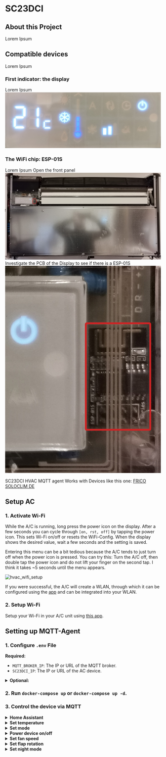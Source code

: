 # SC23DCI

## About this Project
Lorem Ipsum

## Compatible devices
Lorem Ipsum

### First indicator: the display
Lorem Ipsum
![hvac_display](docs/images/display_closup.jpg)

### The WiFi chip: ESP-01S
Lorem Ipsum
Open the front panel
![hvac_without_front_panel](docs/images/front_full.jpg)
Investigate the PCB of the Display to see if there is a ESP-01S
![esp_closeup](docs/images/esp_closeup.jpg)

SC23DCI HVAC MQTT agent
Works with Devices like this one: [FRICO SOLOCLIM DE][1]


## Setup AC

### 1. Activate Wi-Fi

While the A/C is running, long press the power icon on the display. After a few seconds you can cycle through `[on, rst, off]` by tapping the power icon. This sets Wi-Fi on/off or resets the WiFi-Config. When the display shows the desired value, wait a few seconds and the setting is saved.

Entering this menu can be a bit tedious because the A/C tends to just turn off when the power icon is pressed. You can try this: Turn the A/C off, then double tap the power icon and do not lift your finger on the second tap. I think it takes ~5 seconds until the menu appears.

![hvac_wifi_setup](docs/videos/setup_wifi.gif)

If you were successful, the A/C will create a WLAN, through which it can be configured using the [app][2] and can be integrated into your WLAN.

### 2. Setup Wi-Fi

Setup your Wi-Fi in your A/C unit using [this app][2].

## Setting up MQTT-Agent

### 1. **Configure `.env` File**

**Required:**
- `MQTT_BROKER_IP`: The IP or URL of the MQTT broker.
- `SC23DCI_IP`: The IP or URL of the AC device.

<details>
<summary><strong>Optional:</strong></summary>

- `MQTT_BROKER_PORT`: The port of the MQTT broker.
  - Default: `1883`
- `MQTT_TOPIC_TEMPERATURE`: The topic to publish the temperature.
  - Default: `sc23dci/sensors/temperature/ac`
- `MQTT_TOPIC_ALL`: The topic to publish all values as a single JSON.
  - Default: `sc23dci/all`
- `MQTT_TOPIC_POWERSTATE`: The topic to publish the power state.
  - Default: `sc23dci/powerstate`
- `MQTT_TOPIC_POWERSTATE_SET`: The topic to subscribe for power state commands.
  - Default: `sc23dci/powerstate/set`
- `MQTT_TOPIC_MODE_SET`: The topic to subscribe for mode commands.
  - Default: `sc23dci/mode/set`
- `MQTT_TOPIC_SETPOINT_SET`: The topic to subscribe for setpoint commands.
  - Default: `sc23dci/setpoint/set`
- `MQTT_TOPIC_FLAP_MODE`: The topic to publish the flap rotation mode.
  - Default: `sc23dci/flap_mode`
- `MQTT_TOPIC_FLAP_MODE_SET`: The topic to subscribe for flap rotation commands.
  - Default: `sc23dci/flap_mode/set`
- `MQTT_TOPIC_FAN_SPEED`: The topic to publish the fan speed.
  - Default: `sc23dci/fan_speed`
- `MQTT_TOPIC_FAN_SPEED_SET`: The topic to subscribe for fan speed commands.
  - Default: `sc23dci/fan_speed/set`
- `MQTT_TOPIC_NIGHT_MODE_SET`: The topic to subscribe for night mode commands.
  - Default: `sc23dci/night_mode/set`
- `MQTT_TOPIC_LWT`: The topic to publish the Last Will and Testament (LWT) message.
  - Default: `sc23dci/lwt`
- `MQTT_HASSIO_AUTODETECT`: Enable or disable Zeroconf Home Assistant autodetect.
  - Default: `True`
- `MQTT_HASSIO_OBJECT_ID`: Set the unique ID of the AC for Home Assistant.
  - Default: `SC23DCI-unique-id-not-set`
- `MQTT_HASSIO_TOPIC`: The topic set in the MQTT integration in Home Assistant.
  - Default: `homeassistant`
- `SC23DCI_MAX_TEMP_C`: Maximum temperature that can be set on the AC.
  - Default: `31`
- `SC23DCI_MIN_TEMP_C`: Minimum temperature that can be set on the AC.
  - Default: `16`
- `SC23DCI_POLL_INTERVAL`: Interval in seconds to poll data from the AC.
    - Default: `10`
- `LOG_LEVEL`: Minimum logging level/verbosity: 
    - `TRACE, DEBUG, INFO, SUCCESS, WARNING, ERROR, CRITICAL`
    - Default: `INFO` 
</details>

### 2. Run `docker-compose up` or `docker-compose up -d`.

### 3. Control the device via MQTT

<details>
<summary><strong>Home Assistant</strong></summary>

| Home Assistant climate | Home Assistant climate detail |
| --------------------------------------------------------- | ------------------------------------------------------------------------ |
| ![Home Assistant climate](docs/images/hassio_climate.png) | ![Home Assistant climate details](docs/images/hassio_climate_detail.png) |



By default, the autodiscovery for Home Assistant is enabled. If you do not want to use this then you need to set the environment Variable in `.env.file`:

`MQTT_HASSIO_AUTODETECT=False`

If you want to use the autodiscovery for Home Assistant and you want to use more than one AC then make sure to set a unique ID:

`MQTT_HASSIO_OBJECT_ID=SC23DCI-unique-id`

</details>


<details>
<summary><strong>Set temperature</strong></summary>

- eg. set temperature to 20°C

If the configured topic is `sc23dci/sensors/temperature/ac`, publish the payload `20` to `sc23dci/sensors/temperature/ac`.

</details>

<details>
<summary><strong>Set mode</strong></summary>

- eg. set mode to cooling

If the configured topic is `sc23dci/mode/set`, publish the payload `1` or `cooling` to `sc23dci/mode/set`.

Modes:
- `0: heating`
- `1: cooling`
- `3: dehumidification`
- `4: fanonly`
- `5: auto`
- `6: off`

</details>

<details>
<summary><strong>Power device on/off</strong></summary>

- eg. turn device off (standby, Wi-Fi will still be up)

If the configured topic is `sc23dci/powerstate/set`, publish the payload `0` or `off` to `sc23dci/powerstate/set`.

States:
- `0: off`
- `1: on`

</details>

<details>
<summary><strong>Set fan speed</strong></summary>

- eg. set fan to auto

If the configured topic is `sc23dci/fan_speed/set`, publish the payload `0` or `auto` to `sc23dci/fan_speed/set`.

Speeds:
- `0: auto`
- `1: low`
- `2: medium`
- `3: high`

</details>

<details>
<summary><strong>Set flap rotation</strong></summary>

- eg. enable flap rotation

If the configured topic is `sc23dci/flap_mode/set`, publish the payload `0` or `on` to `sc23dci/flap_mode/set`.

Flap states:
- `0: on`
- `7: off`

</details>

<details>
<summary><strong>Set night mode</strong></summary>

- eg. enable night mode

If the configured topic is `sc23dci/night_mode/set`, publish the payload `1` or `on` to `sc23dci/night_mode/set`.

Flap states:
- `0: off`
- `1: on`

</details>

[1]: https://www.frico.net/fileadmin/user_upload/frico/Pdf/cat_frico_soloclim_de.pdf
[2]: https://play.google.com/store/apps/details?id=it.kumbe.innovapp20